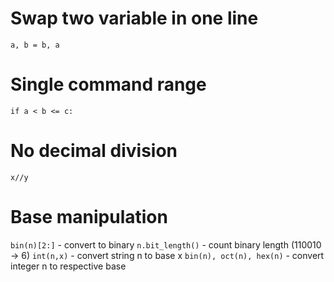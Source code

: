 # Swap two variable in one line
`a, b = b, a`
# Single command range
`if a < b <= c:`
# No decimal division
`x//y`
# Base manipulation
`bin(n)[2:]` - convert to binary
`n.bit_length()` - count binary length (110010 -> 6)
`int(n,x)` - convert string n to base x
`bin(n), oct(n), hex(n)` - convert integer n to respective base
